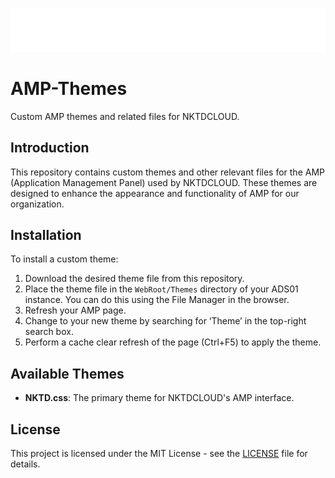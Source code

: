 ![NKTDCLOUD Logo](https://github.com/NKTD-Cloud/.github/blob/main/images/logo.png)

# AMP-Themes

Custom AMP themes and related files for NKTDCLOUD.

## Introduction

This repository contains custom themes and other relevant files for the AMP (Application Management Panel) used by NKTDCLOUD. These themes are designed to enhance the appearance and functionality of AMP for our organization.

## Installation

To install a custom theme:

1. Download the desired theme file from this repository.
2. Place the theme file in the `WebRoot/Themes` directory of your ADS01 instance. You can do this using the File Manager in the browser.
3. Refresh your AMP page.
4. Change to your new theme by searching for ‘Theme’ in the top-right search box.
5. Perform a cache clear refresh of the page (Ctrl+F5) to apply the theme.

## Available Themes

- **NKTD.css**: The primary theme for NKTDCLOUD's AMP interface.

## License

This project is licensed under the MIT License - see the [LICENSE](LICENSE) file for details.
